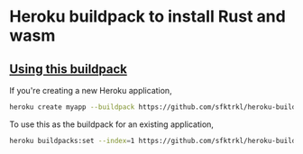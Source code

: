 # Heroku buildpack to install Rust and wasm

## [Using this buildpack](https://devcenter.heroku.com/articles/buildpacks#using-a-third-party-buildpack)

If you're creating a new Heroku application,

```sh
heroku create myapp --buildpack https://github.com/sfktrkl/heroku-buildpack-rust-wasm.git
```

To use this as the buildpack for an existing application,

```sh
heroku buildpacks:set --index=1 https://github.com/sfktrkl/heroku-buildpack-rust-wasm.git -a myapp
```
